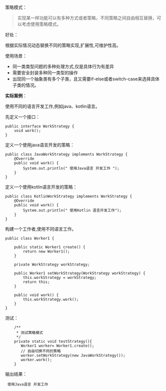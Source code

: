 策略模式：

>实现某一样功能可以有多种方式或者策略，不同策略之间自由相互替换，可以考虑使用策略模式。

好处：

根据实际情况动态替换不同的策略实现,扩展性,可维护性高。

使用场景：

- 同一类类型问题的多种处理方式,仅是具体行为有差异
- 需要安全封装多种同一类型的操作
- 出现同一个抽象类有多个子类，且又需要if-else或者switch-case来选择具体子类的情况。


**实际案例**：


使用不同的语言开发工作,例如java、kotlin语言。

先定义一个接口：
```
public interface WorkStrategy {
    void work();
}
```
定义一个使用java语言开发的策略：
```
public class JavaWorkStrategy implements WorkStrategy {
    @Override
    public void work() {
        System.out.println(" 使用Java语言 开发工作 ");
    }
}
```
定义一个使用kotlin语言开发的策略：
```
public class KotlinWorkStrategy implements WorkStrategy {
    @Override
    public void work() {
        System.out.println(" 使用Kotlin 语言开发工作");
    }
}
```
构建一个工作者,使用不同语言工作。
```
public class Worker1 {

    public static Worker1 create() {
        return new Worker1();
    }

    private WorkStrategy workStrategy;

    public Worker1 setWorkStrategy(WorkStrategy workStrategy) {
        this.workStrategy = workStrategy;
        return this;
    }

    public void work() {
        this.workStrategy.work();
    }
}
```
测试：
```
    /**
     * 测试策略模式
     */
    private static void testStrategy(){
       Worker1 worker= Worker1.create();
       // 自由切换不同的策略
       worker.setWorkStrategy(new JavaWorkStrategy());
       worker.work();
    }
```

输出结果：
```
 使用Java语言 开发工作 
```
